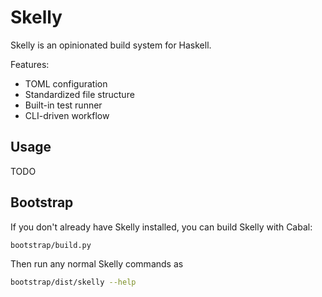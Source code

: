 # Skelly

Skelly is an opinionated build system for Haskell.

Features:
* TOML configuration
* Standardized file structure
* Built-in test runner
* CLI-driven workflow

## Usage

TODO

## Bootstrap

If you don't already have Skelly installed, you can build Skelly with Cabal:

```bash
bootstrap/build.py
```

Then run any normal Skelly commands as

```bash
bootstrap/dist/skelly --help
```
